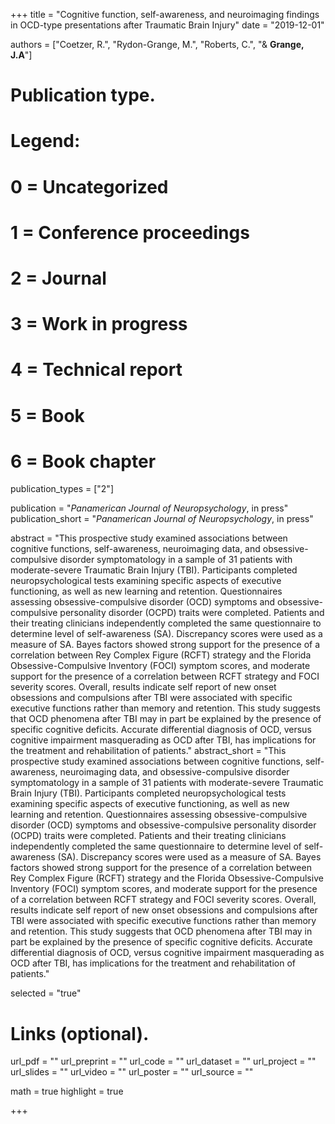 +++
title = "Cognitive function, self-awareness, and neuroimaging findings in OCD-type presentations after Traumatic Brain Injury"
date = "2019-12-01"

authors = ["Coetzer, R.", "Rydon-Grange, M.", "Roberts, C.", "& **Grange, J.A**"]

# Publication type.
# Legend:
# 0 = Uncategorized
# 1 = Conference proceedings
# 2 = Journal
# 3 = Work in progress
# 4 = Technical report
# 5 = Book
# 6 = Book chapter
publication_types = ["2"]

publication = "*Panamerican Journal of Neuropsychology*, in press"
publication_short = "*Panamerican Journal of Neuropsychology*, in press"

abstract = "This prospective study examined associations between cognitive functions, self-awareness, neuroimaging data, and obsessive-compulsive disorder symptomatology in a sample of 31 patients with moderate-severe Traumatic Brain Injury (TBI). Participants completed neuropsychological tests examining specific aspects of executive functioning, as well as new learning and retention. Questionnaires assessing obsessive-compulsive disorder (OCD) symptoms and obsessive-compulsive personality disorder (OCPD) traits were completed. Patients and their treating clinicians independently completed the same questionnaire to determine level of self-awareness (SA). Discrepancy scores were used as a measure of SA.  Bayes factors showed strong support for the presence of a correlation between Rey Complex Figure (RCFT) strategy and the Florida Obsessive-Compulsive Inventory (FOCI) symptom scores, and moderate support for the presence of a correlation between RCFT strategy and FOCI severity scores. Overall, results indicate self report of new onset obsessions and compulsions after TBI were associated with specific executive functions rather than memory and retention. This study suggests that OCD phenomena after TBI may in part be explained by the presence of specific cognitive deficits. Accurate differential diagnosis of OCD, versus cognitive impairment masquerading as OCD after TBI, has implications for the treatment and rehabilitation of patients."
abstract_short = "This prospective study examined associations between cognitive functions, self-awareness, neuroimaging data, and obsessive-compulsive disorder symptomatology in a sample of 31 patients with moderate-severe Traumatic Brain Injury (TBI). Participants completed neuropsychological tests examining specific aspects of executive functioning, as well as new learning and retention. Questionnaires assessing obsessive-compulsive disorder (OCD) symptoms and obsessive-compulsive personality disorder (OCPD) traits were completed. Patients and their treating clinicians independently completed the same questionnaire to determine level of self-awareness (SA). Discrepancy scores were used as a measure of SA.  Bayes factors showed strong support for the presence of a correlation between Rey Complex Figure (RCFT) strategy and the Florida Obsessive-Compulsive Inventory (FOCI) symptom scores, and moderate support for the presence of a correlation between RCFT strategy and FOCI severity scores. Overall, results indicate self report of new onset obsessions and compulsions after TBI were associated with specific executive functions rather than memory and retention. This study suggests that OCD phenomena after TBI may in part be explained by the presence of specific cognitive deficits. Accurate differential diagnosis of OCD, versus cognitive impairment masquerading as OCD after TBI, has implications for the treatment and rehabilitation of patients."

selected = "true"

# Links (optional).
url_pdf = ""
url_preprint = ""
url_code = ""
url_dataset = ""
url_project = ""
url_slides = ""
url_video = ""
url_poster = ""
url_source = ""

math = true
highlight = true

+++